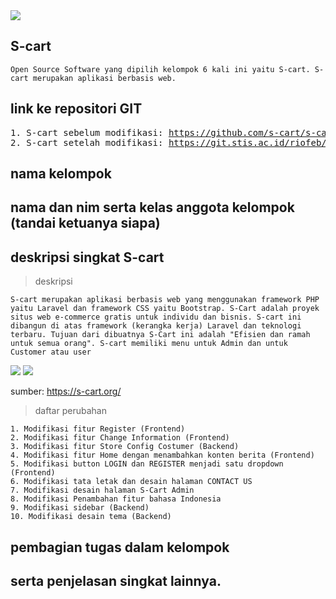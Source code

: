 <img src="https://static.s-cart.org/guide/info/s-cart-content.jpg">

## S-cart

```
Open Source Software yang dipilih kelompok 6 kali ini yaitu S-cart. S-cart merupakan aplikasi berbasis web.
```

## link ke repositori GIT

<pre>
1. S-cart sebelum modifikasi: <a href="https://github.com/s-cart/s-cart">https://github.com/s-cart/s-cart</a>
2. S-cart setelah modifikasi: <a href="https://git.stis.ac.id/riofeb/s-cart">https://git.stis.ac.id/riofeb/s-cart</a>
</pre>

## nama kelompok

## nama dan nim serta kelas anggota kelompok (tandai ketuanya siapa)

## deskripsi singkat S-cart

> deskripsi

```
S-cart merupakan aplikasi berbasis web yang menggunakan framework PHP yaitu Laravel dan framework CSS yaitu Bootstrap. S-Cart adalah proyek situs web e-commerce gratis untuk individu dan bisnis. S-cart ini dibangun di atas framework (kerangka kerja) Laravel dan teknologi terbaru. Tujuan dari dibuatnya S-Cart ini adalah "Efisien dan ramah untuk semua orang". S-cart memiliki menu untuk Admin dan untuk Customer atau user
```

<img src="https://s-cart.org/data/30/shop-list.jpg?v=1">
<img src="https://s-cart.org/data/30/admin-dashboard.jpg?v=1">

sumber: <a href="https://s-cart.org/">https://s-cart.org/</a>

> daftar perubahan

```
1. Modifikasi fitur Register (Frontend)
2. Modifikasi fitur Change Information (Frontend)
3. Modifikasi fitur Store Config Costumer (Backend)
4. Modifikasi fitur Home dengan menambahkan konten berita (Frontend)
5. Modifikasi button LOGIN dan REGISTER menjadi satu dropdown (Frontend)
6. Modifikasi tata letak dan desain halaman CONTACT US
7. Modifikasi desain halaman S-Cart Admin
8. Modifikasi Penambahan fitur bahasa Indonesia
9. Modifikasi sidebar (Backend)
10. Modifikasi desain tema (Backend)
```

## pembagian tugas dalam kelompok

## serta penjelasan singkat lainnya.
